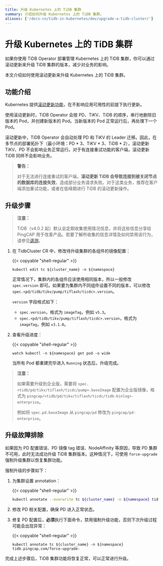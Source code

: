 ```yaml
---
title: 升级 Kubernetes 上的 TiDB 集群
summary: 介绍如何升级 Kubernetes 上的 TiDB 集群。
aliases: ['/docs-cn/tidb-in-kubernetes/dev/upgrade-a-tidb-cluster/']
---
```


# 升级 Kubernetes 上的 TiDB 集群

如果你使用 TiDB Operator 部署管理 Kubernetes 上的 TiDB 集群，你可以通过滚动更新来升级 TiDB 集群的版本，减少对业务的影响。

本文介绍如何使用滚动更新来升级 Kubernetes 上的 TiDB 集群。

## 功能介绍

Kubernetes 提供[滚动更新功能](https://kubernetes.io/docs/tutorials/kubernetes-basics/update/update-intro/)，在不影响应用可用性的前提下执行更新。

使用滚动更新时，TiDB Operator 会按 PD、TiKV、TiDB 的顺序，串行地删除旧版本的 Pod，并创建新版本的 Pod。当新版本的 Pod 正常运行后，再处理下一个 Pod。

滚动更新中，TiDB Operator 会自动处理 PD 和 TiKV 的 Leader 迁移。因此，在多节点的部署拓扑下（最小环境：PD \* 3、TiKV \* 3、TiDB \* 2），滚动更新 TiKV、PD 不会影响业务正常运行。对于有连接重试功能的客户端，滚动更新 TiDB 同样不会影响业务。

> **警告：**
>
> 对于无法进行连接重试的客户端，**滚动更新 TiDB 会导致连接到被关闭节点的数据库的连接失效**，造成部分业务请求失败。对于这类业务，推荐在客户端添加重试功能，或者在低峰期进行 TiDB 的滚动更新操作。

## 升级步骤

> **注意：**
>
> TiDB（v4.0.2 起）默认会定期收集使用情况信息，并将这些信息分享给 PingCAP 用于改善产品。若要了解所收集的信息详情及如何禁用该行为，请参见[遥测](https://docs.pingcap.com/zh/tidb/stable/telemetry)。

1. 在 TidbCluster CR 中，修改待升级集群的各组件的镜像配置：

    {{< copyable "shell-regular" >}}

    ```shell
    kubectl edit tc ${cluster_name} -n ${namespace}
    ```

    正常情况下，集群内的各组件应该使用相同版本，所以一般修改 `spec.version` 即可。如果要为集群内不同组件设置不同的版本，可以修改 `spec.<pd/tidb/tikv/pump/tiflash/ticdc>.version`。

    `version` 字段格式如下：

    - `spec.version`，格式为 `imageTag`，例如 `v5.3`。
    - `spec.<pd/tidb/tikv/pump/tiflash/ticdc>.version`，格式为 `imageTag`，例如 `v3.1.0`。

2. 查看升级进度：

    {{< copyable "shell-regular" >}}

    ```shell
    watch kubectl -n ${namespace} get pod -o wide
    ```

    当所有 Pod 都重建完毕进入 `Running` 状态后，升级完成。

> **注意：**
>
> 如果需要升级到企业版，需要将 `spec.<tidb/pd/tikv/tiflash/ticdc/pump>.baseImage` 配置为企业版镜像，格式为 `pingcap/<tidb/pd/tikv/tiflash/ticdc/tidb-binlog>-enterprise`。
>
> 例如将 `spec.pd.baseImage` 从 `pingcap/pd` 修改为 `pingcap/pd-enterprise`。

## 升级故障排除

如果因为 PD 配置错误、PD 镜像 tag 错误、NodeAffinity 等原因，导致 PD 集群不可用，此时无法成功升级 TiDB 集群版本。这种情况下，可使用 `force-upgrade` 强制升级集群以恢复集群功能。

强制升级的步骤如下：

1. 为集群设置 annotation：

    {{< copyable "shell-regular" >}}

    ```bash
    kubectl annotate --overwrite tc ${cluster_name} -n ${namespace} tidb.pingcap.com/force-upgrade=true
    ```

2. 修改 PD 相关配置，确保 PD 进入正常状态。

3. 修复 PD 配置后，**必须**执行下面命令，禁用强制升级功能，否则下次升级过程可能会出现异常：

    {{< copyable "shell-regular" >}}

    ```shell
    kubectl annotate tc ${cluster_name} -n ${namespace} tidb.pingcap.com/force-upgrade-
    ```

完成上述步骤后，TiDB 集群功能将恢复正常，可以正常进行升级。
